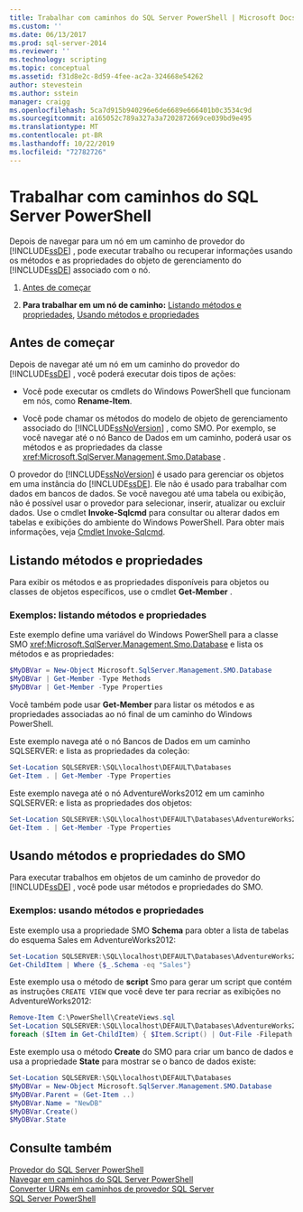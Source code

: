 ```yaml
---
title: Trabalhar com caminhos do SQL Server PowerShell | Microsoft Docs
ms.custom: ''
ms.date: 06/13/2017
ms.prod: sql-server-2014
ms.reviewer: ''
ms.technology: scripting
ms.topic: conceptual
ms.assetid: f31d8e2c-8d59-4fee-ac2a-324668e54262
author: stevestein
ms.author: sstein
manager: craigg
ms.openlocfilehash: 5ca7d915b940296e6de6689e666401b0c3534c9d
ms.sourcegitcommit: a165052c789a327a3a7202872669ce039bd9e495
ms.translationtype: MT
ms.contentlocale: pt-BR
ms.lasthandoff: 10/22/2019
ms.locfileid: "72782726"
---
```

# <a name="work-with-sql-server-powershell-paths"></a>Trabalhar com caminhos do SQL Server PowerShell
  Depois de navegar para um nó em um caminho de provedor do [!INCLUDE[ssDE](../includes/ssde-md.md)] , pode executar trabalho ou recuperar informações usando os métodos e as propriedades do objeto de gerenciamento do [!INCLUDE[ssDE](../includes/ssde-md.md)] associado com o nó.  
  
1.  [Antes de começar](#BeforeYouBegin)  
  
2.  **Para trabalhar em um nó de caminho:**  [Listando métodos e propriedades](#ListPropMeth), [Usando métodos e propriedades](#UsePropMeth)  
  
##  <a name="BeforeYouBegin"></a> Antes de começar  
 Depois de navegar até um nó em um caminho do provedor do [!INCLUDE[ssDE](../includes/ssde-md.md)] , você poderá executar dois tipos de ações:  
  
-   Você pode executar os cmdlets do Windows PowerShell que funcionam em nós, como **Rename-Item**.  
  
-   Você pode chamar os métodos do modelo de objeto de gerenciamento associado do [!INCLUDE[ssNoVersion](../includes/ssnoversion-md.md)] , como SMO. Por exemplo, se você navegar até o nó Banco de Dados em um caminho, poderá usar os métodos e as propriedades da classe <xref:Microsoft.SqlServer.Management.Smo.Database> .  
  
 O provedor do [!INCLUDE[ssNoVersion](../includes/ssnoversion-md.md)] é usado para gerenciar os objetos em uma instância do [!INCLUDE[ssDE](../includes/ssde-md.md)]. Ele não é usado para trabalhar com dados em bancos de dados. Se você navegou até uma tabela ou exibição, não é possível usar o provedor para selecionar, inserir, atualizar ou excluir dados. Use o cmdlet **Invoke-Sqlcmd** para consultar ou alterar dados em tabelas e exibições do ambiente do Windows PowerShell. Para obter mais informações, veja [Cmdlet Invoke-Sqlcmd](../database-engine/invoke-sqlcmd-cmdlet.md).  
  
##  <a name="ListPropMeth"></a> Listando métodos e propriedades
  
 Para exibir os métodos e as propriedades disponíveis para objetos ou classes de objetos específicos, use o cmdlet **Get-Member** .  
  
### <a name="examples-listing-methods-and-properties"></a>Exemplos: listando métodos e propriedades  
 Este exemplo define uma variável do Windows PowerShell para a classe SMO <xref:Microsoft.SqlServer.Management.Smo.Database> e lista os métodos e as propriedades:  
  
```powershell
$MyDBVar = New-Object Microsoft.SqlServer.Management.SMO.Database  
$MyDBVar | Get-Member -Type Methods  
$MyDBVar | Get-Member -Type Properties  
```  
  
 Você também pode usar **Get-Member** para listar os métodos e as propriedades associadas ao nó final de um caminho do Windows PowerShell.  
  
 Este exemplo navega até o nó Bancos de Dados em um caminho SQLSERVER: e lista as propriedades da coleção:  
  
```powershell
Set-Location SQLSERVER:\SQL\localhost\DEFAULT\Databases  
Get-Item . | Get-Member -Type Properties  
```  
  
 Este exemplo navega até o nó AdventureWorks2012 em um caminho SQLSERVER: e lista as propriedades dos objetos:  
  
```powershell
Set-Location SQLSERVER:\SQL\localhost\DEFAULT\Databases\AdventureWorks2012  
Get-Item . | Get-Member -Type Properties  
```  
  
##  <a name="UsePropMeth"></a>Usando métodos e propriedades do SMO  
  
 Para executar trabalhos em objetos de um caminho de provedor do [!INCLUDE[ssDE](../includes/ssde-md.md)] , você pode usar métodos e propriedades do SMO.  
  
### <a name="examples-using-methods-and-properties"></a>Exemplos: usando métodos e propriedades  
 Este exemplo usa a propriedade SMO **Schema** para obter a lista de tabelas do esquema Sales em AdventureWorks2012:  
  
```powershell
Set-Location SQLSERVER:\SQL\localhost\DEFAULT\Databases\AdventureWorks2012\Tables  
Get-ChildItem | Where {$_.Schema -eq "Sales"}  
```  
  
 Este exemplo usa o método de **script** Smo para gerar um script que contém as instruções `CREATE VIEW` que você deve ter para recriar as exibições no AdventureWorks2012:  
  
```powershell
Remove-Item C:\PowerShell\CreateViews.sql  
Set-Location SQLSERVER:\SQL\localhost\DEFAULT\Databases\AdventureWorks2012\Views  
foreach ($Item in Get-ChildItem) { $Item.Script() | Out-File -Filepath C:\PowerShell\CreateViews.sql -append }  
```  
  
 Este exemplo usa o método **Create** do SMO para criar um banco de dados e usa a propriedade **State** para mostrar se o banco de dados existe:  
  
```powershell
Set-Location SQLSERVER:\SQL\localhost\DEFAULT\Databases  
$MyDBVar = New-Object Microsoft.SqlServer.Management.SMO.Database  
$MyDBVar.Parent = (Get-Item ..)  
$MyDBVar.Name = "NewDB"  
$MyDBVar.Create()  
$MyDBVar.State  
```  
  
## <a name="see-also"></a>Consulte também  
 [Provedor do SQL Server PowerShell](sql-server-powershell-provider.md)   
 [Navegar em caminhos do SQL Server PowerShell](navigate-sql-server-powershell-paths.md)   
 [Converter URNs em caminhos de provedor SQL Server](../database-engine/convert-urns-to-sql-server-provider-paths.md)   
 [SQL Server PowerShell](sql-server-powershell.md)  
  
  

